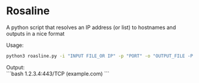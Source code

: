 # Rosaline
A python script that resolves an IP address (or list) to hostnames and outputs in a nice format

<p>
Usage:<br>

```bash
python3 roasline.py -i "INPUT FILE_OR IP" -p "PORT" -o "OUTPUT_FILE -P "PROTOCOL"
```
<p>
Output:<br>
```bash
1.2.3.4:443/TCP (example.com)
```
</p>
